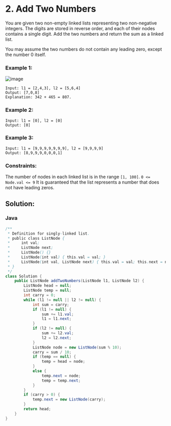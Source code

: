 # 2. Add Two Numbers

You are given two non-empty linked lists representing two non-negative integers. The digits are stored in reverse order, and each of their nodes contains a single digit. Add the two numbers and return the sum as a linked list.

You may assume the two numbers do not contain any leading zero, except the number 0 itself.

### Example 1:

 ![image](https://github.com/charankulal/Leetcode-Solutions/assets/78293787/aa25e229-a8a7-4008-b6fc-adb239fd15c0)
```
Input: l1 = [2,4,3], l2 = [5,6,4]
Output: [7,0,8]
Explanation: 342 + 465 = 807.
```
### Example 2:
```
Input: l1 = [0], l2 = [0]
Output: [0]
```
### Example 3:

```
Input: l1 = [9,9,9,9,9,9,9], l2 = [9,9,9,9]
Output: [8,9,9,9,0,0,0,1]
 ```

### Constraints:

The number of nodes in each linked list is in the range `[1, 100]`.
`0 <= Node.val <= 9`
It is guaranteed that the list represents a number that does not have leading zeros.

## Solution:
### Java
```Java
/**
 * Definition for singly-linked list.
 * public class ListNode {
 *     int val;
 *     ListNode next;
 *     ListNode() {}
 *     ListNode(int val) { this.val = val; }
 *     ListNode(int val, ListNode next) { this.val = val; this.next = next; }
 * }
 */
class Solution {
    public ListNode addTwoNumbers(ListNode l1, ListNode l2) {
        ListNode head = null;
        ListNode temp = null;
        int carry = 0;
        while (l1 != null || l2 != null) {
            int sum = carry;
            if (l1 != null) {
                sum += l1.val;
                l1 = l1.next;
            }
            if (l2 != null) {
                sum += l2.val;
                l2 = l2.next;
            }
            ListNode node = new ListNode(sum % 10);
            carry = sum / 10;
            if (temp == null) {
                temp = head = node;
            }
            else {
                temp.next = node;
                temp = temp.next;
            }
        }
        if (carry > 0) {
            temp.next = new ListNode(carry);
        }
        return head;
    }
}
```
